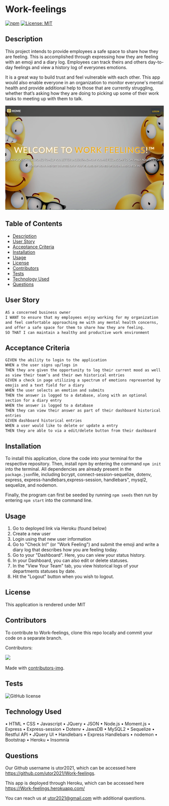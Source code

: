 # Work-feelings

 [![npm](https://badge.fury.io/js/inquirer.svg)](http://badge.fury.io/js/inquirer)
 [![License: MIT](https://img.shields.io/badge/License-MIT-yellow.svg)](https://opensource.org/licenses/MIT)

## Description
This project intends to provide employees a safe space to share how they are feeling. This is accomplished through expressing how they are feeling with an emoji and a diary log. Employees can track theirs and others day-to-day feelings and view a history log of everyones emotions.

It is a great way to build trust and feel vulnerable with each other. This app would also enable everyone in an organization to monitor everyone's mental health and provide additional help to those that are currently struggling, whether that’s asking how they are doing to picking up some of their work tasks to meeting up with them to talk.

![alt text](https://github.com/utor2021/Work-feelings/blob/main/assets/img/work-feelings.png)

## Table of Contents
- [Description](#description)
- [User Story](#user-story)
- [Acceptance Criteria](#acceptance-criteria)
- [Installation](#installation)
- [Usage](#usage)
- [License](#license)
- [Contributors](#contributors)
- [Tests](#tests)
- [Technology Used](#technology-used)
- [Questions](#questions)

## User Story
```
AS a concerned business owner
I WANT to ensure that my employees enjoy working for my organization and feel comfortable approaching me with any mental health concerns, and offer a safe space for them to share how they are feeling.
SO THAT I can maintain a healthy and productive work environment
```

## Acceptance Criteria
```
GIVEN the ability to login to the application
WHEN a the user signs up/logs in
THEN they are given the opportunity to log their current mood as well as view their team’s and their own historical entries
GIVEN a check in page utilizing a spectrum of emotions represented by emojis and a text field for a diary
WHEN the user selects an emotion and submits
THEN the answer is logged to a database, along with an optional section for a diary entry
WHEN the answer is logged to a database
THEN they can view their answer as part of their dashboard historical entries
GIVEN dashboard historical entries
WHEN a user would like to delete or update a entry
THEN they are able to via a edit/delete button from their dashboard

```

## Installation

To install this application, clone the code into your terminal for the respective repository. Then, install npm by entering the command ```npm init```  into the terminal. All dependencies are already present in the ```package.json```file, including bcrypt, connect-session-sequelize, dotenv, express, express-handlebars,express-session, handlebars", mysql2, sequelize, and nodemon.

Finally, the program can first be seeded by running ```npm seeds``` then run by entering ```npm start``` into the command line.

## Usage
1. Go to deployed link via Heroku (found below)
2. Create a new user
3. Login using that new user information
4. Go to "Check In!" (or "Work Feeling") and submit the emoji and write a diary log that describes how you are feeling today.
5. Go to your "Dashboard". Here, you can view your status history.
6. In your Dashboard, you can also edit or delete statuses.
7. In the "View Your Team" tab, you view historical logs of your departments statuses by date.
8. Hit the "Logout" button when you wish to logout.

## License
This application is rendered under MIT

## Contributors
To contribute to Work-feelings, clone this repo locally and commit your code on a separate branch.
  
Contributors:

<a href="https://github.com/utor2021/Work-feelings/graphs/contributors">
  <img src="https://contrib.rocks/image?repo=utor2021/Work-feelings" />
</a>

Made with [contributors-img](https://contrib.rocks).

## Tests
![GitHub license](https://img.shields.io/badge/test-100%25-success)

## Technology Used
•	HTML
•	CSS
•	Javascript
•	JQuery
•	JSON
•	Node.js
•	Moment.js
•	Express
•	Express-session
•	Dotenv
•	JawsDB
•	MySQL2
•	Sequelize
•	Restful API
•	JQuery UI
•	Handlebars
•	Express Handlebars
•	nodemon
•	Bootstrap
•	Heroku
•	Insomnia

## Questions
Our Github username is utor2021, which can be accessed here https://github.com/utor2021/Work-feelings.

This app is deployed through Heroku, which can be accessed here https://Work-feelings.herokuapp.com/

You can reach us at utor2021@gmail.com with additional questions.
